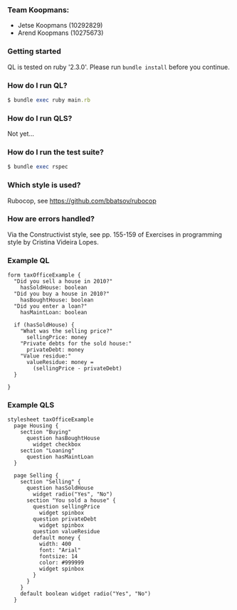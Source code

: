### Team Koopmans:
* Jetse Koopmans (10292829)
* Arend Koopmans (10275673)

### Getting started
QL is tested on ruby '2.3.0'. Please run `bundle install` before you continue.

### How do I run QL?
```ruby
$ bundle exec ruby main.rb
```

### How do I run QLS?
Not yet...

### How do I run the test suite?
```ruby
$ bundle exec rspec
```
### Which style is used?
Rubocop, see https://github.com/bbatsov/rubocop

### How are errors handled?
Via the Constructivist style, see pp. 155-159 of Exercises in programming style by Cristina Videira Lopes.
 
### Example QL
```
form taxOfficeExample { 
  "Did you sell a house in 2010?"
    hasSoldHouse: boolean
  "Did you buy a house in 2010?"
    hasBoughtHouse: boolean
  "Did you enter a loan?"
    hasMaintLoan: boolean
    
  if (hasSoldHouse) {
    "What was the selling price?"
      sellingPrice: money
    "Private debts for the sold house:"
      privateDebt: money
    "Value residue:"
      valueResidue: money = 
        (sellingPrice - privateDebt)
  }
 
}
```

### Example QLS
```
stylesheet taxOfficeExample 
  page Housing {
    section "Buying"
      question hasBoughtHouse  
        widget checkbox 
    section "Loaning"  
      question hasMaintLoan
  }

  page Selling { 
    section "Selling" {
      question hasSoldHouse
        widget radio("Yes", "No") 
      section "You sold a house" {
        question sellingPrice
          widget spinbox
        question privateDebt
          widget spinbox 
        question valueResidue
        default money {
          width: 400
          font: "Arial" 
          fontsize: 14
          color: #999999
          widget spinbox
        }        
      }
    }
    default boolean widget radio("Yes", "No")
  }
```
<!---
 precedence eval van expressions

ql parser
integer negation  is type checking dus hoeft hier niet
+ regex en repeat(1)

base visitor -> flat map 
tee veel doen
flatten?
heeft niet zo veel zin

question visitor naam klopt niet -> question collector


type checker
duplicate label checker
class met maar 1 method misschien naar groter geheel?

cyclic checker
values -> variables
visit_variable: split functie in visit_variable en cycles
check cycles

notification -> error , warning

operand type
types een parameter ipv visite
visit variable returned direct de variable
undefined ? -> error
a + b, b is undefined dan error voor b undefined en niet error van a+b
push return
push -> <<
unless hier beetje onduidelijk
class meegeven?
.class hoort bij presentatie

undefined variable
waarom niet hele variable in ding
moet je wel ff equals in variable defileren


BooleanType -> BooleanType.new


accept types tricky? hoe weten we nou wat met wat mag berekenen worden
accepted_types
welke combinaties
naar de type checker verplaatsen


GUI

variable pas opzoeken 

If statement
condition

question condition
is geen ast gedoe


ast
computed question

--->